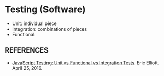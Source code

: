 Testing (Software)
==================

- Unit: individual piece
- Integration: combinations of pieces
- Functional: 


## REFERENCES
- [JavaScript Testing: Unit vs Functional vs Integration Tests](https://www.sitepoint.com/javascript-testing-unit-functional-integration/). Eric Elliott. April 25, 2016.